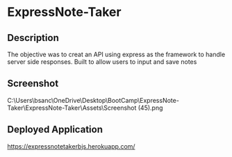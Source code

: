 # ExpressNote-Taker

## Description

The objective was to creat an API using express as the framework to handle server side responses. Built to allow users to input and save notes

## Screenshot
C:\Users\bsanc\OneDrive\Desktop\BootCamp\ExpressNote-Taker\ExpressNote-Taker\Assets\Screenshot (45).png

## Deployed Application

https://expressnotetakerbjs.herokuapp.com/